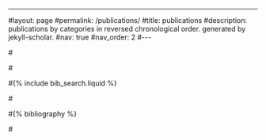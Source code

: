 ---
#layout: page
#permalink: /publications/
#title: publications
#description: publications by categories in reversed chronological order. generated by jekyll-scholar.
#nav: true
#nav_order: 2
#---

#<!-- _pages/publications.md -->

#<!-- Bibsearch Feature -->

#{% include bib_search.liquid %}

#<div class="publications">

#{% bibliography %}

#</div>
